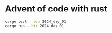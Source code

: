 # Advent of code with rust
```cmd
cargo test --bin 2024_day_01   
cargo run --bin 2024_day_01    
```